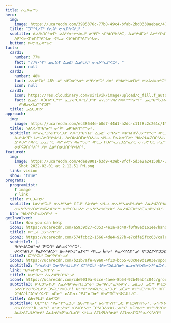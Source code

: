```yaml
---
title: ᓱᓇᐅᓂᖓ
hero:
  img:
    image: https://ucarecdn.com/3985376c-77b8-49c4-bfab-2bd0338aebac/47F55329-4337-4D72-AEA0-F86890C36928_1_201_a.jpeg
  title: "ᑐᖕᖓᓱᒋᑦ ᓯᕆᕕᒃ ᓂᕆᑎᑦᓯᕕᒻᒧᑦ "
  subtitle: ᐃᓅᖃᑎᒌᓐᓂᒥᒃ ᓄᐃᑦᓯᕙᓪᓕᐊᕗᒍᑦ ᓂᕿᒥᒃ ᐊᕐᖁᑎᖃᑦᓱᑕ, ᐃᓄᑦᔪᐊᒥᐅᑦ ᐃᓕᑦᓯᒋᐊᕐᕕᒋᔭᖓᓂ,
    ᐱᕈᕐᐸᓕᐊᖃᑎᒌᕝᕕᖓᓂ ᐊᒻᒪᓗ ᐊᕕᖃᑎᒌᕝᕕᒋᔭᖓᓂ.
  button: ᐅᕙᑦᑎᓄᐊᖓᔪᑦ
facts:
  card1:
    number: 77%
    fact: "77%-ᖏᑦ ᓄᓇᕕᒻᒥ ᐃᓄᐃᑦ ᐃᓄᒻᒪᕇᑦ ᓂᕆᔭᑦᓭᓘᕐᐸᑐᑦ. "
    icon: null
  card2:
    number: 48%
    fact: ᓄᓇᕕᒻᒥᐅᑦ 48%-ᓄᑦ ᐊᑭᑐᓂᕐᓴᓂᒃ ᓂᕿᓯᕙᑦᑐᑦ ᑯᐯᑉ ᓯᖁᓂᖓᓂᒥᐅᑦ ᓂᐅᕕᐊᕆᕙᑦᑕᖏᓐᓂᒥᑦ.
    icon: null
  card3:
    icon: https://res.cloudinary.com/sirivik/image/upload/c_fill,f_auto,g_auto,q_auto,w_auto/v1624595951/Icons/icon_globe_ba29q0.svg
    fact: ᐃᓄᐃᑦ ᐊᑑᑎᕙᑦᑕᖏᑦ ᓇᓗᓀᕐᑕᐅᓯᒪᓲᑐᙯᑦ ᓂᕆᔭᑦᓴᖃᑦᓯᐊᐸᖕᖏᓂᖏᑦ ᓄᓇᖃᕐᖄᑐᕕᓂᓕᒫᓂᓂᒥᑦ ᓄᓇᖃᖃᑕᐅᑦᓱᑎᒃ ᓄᓇᕐᓚᒥ
      ᓱᒃᑯᒪᕆᐊᓘᖕᖏᑐᒥᒃ
  title: ᓄᐃᑕᒍᑎᕗᑦ
approach:
  img:
    image: https://ucarecdn.com/ec38644e-b0d7-44d1-a2dc-c11f8c2c261c/IMG_2985.jpg
  title: ᖁᕕᐊᓲᑎᖃᕐᓂᖅ ᓂᖀᑦ ᓄᑭᖃᕈᑎᖏᓐᓂᒃ.
  subtitle: ᐊᓐᓂᓇᕐᑐᖁᑎᖃᕐᑐᒍᑦ ᐱᐅᓯᑐᖃᕐᑎᒍᑦ ᐃᓄᐃᑦ ᓂᕿᓂᒃ ᐊᕕᖃᑎᒌᓲᒍᓂᖏᓐᓂᒃ ᐊᒻᒪᓗ ᐃᓂᖃᕐᑎᑕᐅᓂᖓᓂᒃ
    ᐃᓗᒡᒍᓯᕐᒥᒃ ᒪᓕᒐᕐᓃᑎᑦᓯᐊᓱᒍ, ᐱᓯᑎᐅᒍᑎᒥᓃᑦᑎᓱᒍᓗ ᐊᒻᒪᓗ ᑭᓇᐅᓂᕐᒥᓂᒃ ᖃᐅᔨᒪᓇᕈᑎᒋᑦᓱᒍ. ᖃᐅᔨᒪᑦᓯᐊᑐᒍᑦ
    ᐃᑉᐱᒍᓱᑦᓯᐊᓱᑕ ᓄᓇᓕᑦᑕ ᐊᓯᑦᔨᕙᓪᓕᐊᓂᖓᓂᒃ ᐊᒻᒪᓗ ᑎᒍᓯᓪᓚᕆᑐᐃᓐᓇᓱᑕ ᓂᕆᕙᑦᑕᑕ ᓱᓇᖔᒍᒋᐊᖃᕐᐸᓕᕐᓂᖏᓐᓂᒃ
    ᓂᑯᕐᕋᕈᑎᒋᑦᓱᒋᑦ ᓱᓕ ᐃᓂᑦᑎᓃᒍᑎᒋᑦᓯᐊᓱᒋᑦ.
featured:
  img:
    image: https://ucarecdn.com/4dee8901-b3d9-43eb-8fcf-5d3e2a24150b/-/crop/2284x1210/13,25/-/preview/Screen
      Shot 2022-02-01 at 2.12.51 PM.png
  link: vision
  show: "true"
programs:
  programList:
    ? image
    ? link
  title: ᑭᒡᒐᑐᕈᑎᕗᑦ
  subtitle: ᒪᓂᔨᕙᑦᑐᒍᑦ ᓂᕆᔭᑦᓴᓂᒃ ᑎᒥᒧᑦ ᐱᐅᔪᓂᒃ ᐊᒻᒪᓗ ᓂᕆᔭᑦᓴᓄᐊᖓᔪᓂᒃ ᐱᓇᓱᐊᕈᑎᖃᓕᐅᒥᔮᕐᐸᓱᑕ,
    ᓂᕆᔭᑦᓴᖃᕐᑎᓯᑦᓯᐊᕋᓱᐊᕐᓂᖅ ᐊᓯᖏᑎᒍᒐᓴᒃ ᓂᕆᔭᑦᓴᓕᐅᕐᓂᐅᑉ ᐱᓇᓱᐊᕈᑕᐅᖃᑦᑕᕆᐊᖃᕐᐸᒪᑦ.
  btn: ᖃᐅᔨᒋᐊᓪᓚᐅᑎᑦᓭᑦ →
getInvolved:
  title: How you can help
  icon1: https://ucarecdn.com/a5939d27-d353-4e1a-ac40-f0f98ed161ee/hand-giving.svg
  title1: ᐅᓪᓗᒥ ᑐᓂᕐᕈᓯᒋᑦᓯ
  icon2: https://ucarecdn.com/574fcbc2-1566-4de4-927b-e7cdfe5fcc63/calendar.svg
  subtitle1: |-
    ᖃᑦᓯᐊᐱᑐᐃᓐᓀᑦ ᐁᑦᑑᑏᑦ ᐃᑭᓗᐊᖕᖏᑐᑦ. 
    ᑯᐊᐸᒃᑯᑎᒍᑦ ᑮᓇᐅᔭᒃᑯᕕᕗᑦ ᐃᓕᔨᕕᐅᒍᓐᓇᒥᔪᖅ ᐊᒻᒪᓗ ᑳᓯᓂᒃ ᐱᓇᓱᐊᕐᕕᑎᓐᓄᑦ ᐁᑦᑐᐃᒋᐊᕐᑐᑐᐃᓐᓇᓗᓯ.
  title2: ᑕᕐᕿᑕᒫᑦ ᑐᓂᕐᕈᓯᕙᓪᓗᓯ
  icon3: https://ucarecdn.com/b21b7afe-89a0-4f13-bc65-03c0e9d1903e/spoon-knife.svg
  subtitle2: "ᓯᕆᕕᒻᒧᑦ ᑐᓂᕐᕈᓯᕙᒍᒪᒍᑦᓯ ᑕᕐᕿᑕᒫᑦ ᐊᑭᓕᕐᑐᐃᒍᑎᓂᒃ ᓇᓗᓀᕐᓯᐅᑎᓕᐅᕈᓐᓇᑐᓯ. "
  link: ᖃᐅᔨᒋᐊᓪᓚᐅᑎᑦᓭᑦ →
  title3: ᐅᕙᑦᑎᓂᒃ ᐱᓇᓱᐊᖃᑎᖃᕐᓗᓯ
  icon4: https://ucarecdn.com/cde9019a-6cce-4aee-8b54-92b49ab4c04c/group.svg
  subtitle3: ᑭᒡᒐᑐᕐᓂᑎᒍᑦ ᐱᓇᓱᐊᕈᑦᔨᓂᑎᒍᓘᓐᓃᑦ ᑐᓂᕐᕈᓯᒍᓐᓇᕋᔭᕈᑦᓯ, ᓄᐃᓗᒍ ᓄᑖᖅ ᑭᒡᒐᑐᕈᑎᒃ ᐅᕝᕙᓘᓐᓃᑦ ᓄᑖᒥᒃ
    ᑲᔪᓯᑎᑦᓯᓂᖃᕈᒪᒍᑦᓯ ᑐᓴᕈᒪᑦᓯᐊᑐᒍᑦ! ᑲᔪᓯᑎᑦᓯᓯᐊᕈᒪᓪᓚᕆᑦᑐᒍᑦ ᓄᑖᓂᒃ ᐱᔭᑦᓴᑖᑦᓯᐊᓲᒥᒃ ᑎᒥᒥᒃ ᐊᒻᒪᓗ
    ᐅᒃᑯᐃᖔᕐᕕᖃᑦᓯᐊᓱᑕ ᓄᑖᓂᒃ ᓄᐃᑎᕆᓚᕿᒍᓐᓇᑐᓂᒃ ᐃᑲᔪᕐᑎᑖᑦᓯᐊᐸᒍᒪᒐᑦᑕ.
  title4: ᐃᑲᔪᕈᒪᒧᑦ ᐃᑲᔪᕐᑐᑦ
  subtitle4: ᑌᒪᖕᖓᑦ ᕿᓂᖏᓐᓇᑐᒍᑦ ᐃᑲᔪᕐᑎᓴᓂᒃ ᑲᔪᓯᑎᑦᓯᑎᓪᓗᑕ ᑭᒡᒐᑐᕈᑎᑦᑎᓂᒃ. ᓂᕐᓯᐅᕕᒻᒥᐅᒐᓗᐊᕐᐸᑦ,
    ᓂᕆᑎᑦᓯᓂᕐᒨᒐᓗᐊᕐᐸᑦ ᐅᕝᕙᓘᓐᓃᑦ ᐸᔪᒍᑎᑦᓴᓂᒃ ᑐᕐᖁᑐᐃᓂᐅᒐᓗᐊᕐᐸᑦ ᐊᒥᓱᐃᓂᒃ ᐱᔭᑦᓴᖃᕐᑎᓯᔪᒍᑦ
    ᐃᓚᐅᕕᒋᒍᒪᔭᕐᓃᕕᑦ ᐃᓚᐅᕕᖃᕈᓐᓇᑎᓗᑎᑦ ᐊᒻᒪᓗ ᐱᒋᐅᕈᒪᔭᕐᓃᕕᑦ ᐱᒋᐅᕆᐊᕐᑐᕈᓐᓇᓯᐊᕐᓱᑎᑦ!
---
```

